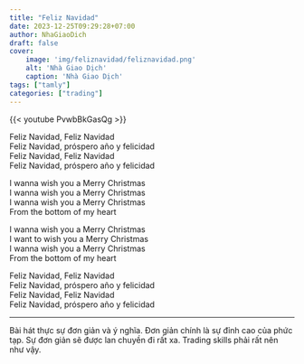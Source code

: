 ```yaml
---
title: "Feliz Navidad"
date: 2023-12-25T09:29:28+07:00
author: NhaGiaoDich
draft: false
cover:
    image: 'img/feliznavidad/feliznavidad.png'
    alt: 'Nhà Giao Dịch'
    caption: 'Nhà Giao Dịch'
tags: ["tamly"]
categories: ["trading"]
---
```

{{< youtube PvwbBkGasQg >}}

Feliz Navidad, Feliz Navidad  
Feliz Navidad, próspero año y felicidad  
Feliz Navidad, Feliz Navidad  
Feliz Navidad, próspero año y felicidad  

I wanna wish you a Merry Christmas  
I wanna wish you a Merry Christmas  
I wanna wish you a Merry Christmas  
From the bottom of my heart  

I wanna wish you a Merry Christmas  
I want to wish you a Merry Christmas  
I wanna wish you a Merry Christmas  
From the bottom of my heart  

Feliz Navidad, Feliz Navidad  
Feliz Navidad, próspero año y felicidad  
Feliz Navidad, Feliz Navidad  
Feliz Navidad, próspero año y felicidad  

---

Bài hát thực sự đơn giản và ý nghĩa. Đơn giản chính là sự đỉnh cao của phức tạp. Sự đơn giản sẽ được lan chuyền đi rất xa. Trading skills phải rất nên như vậy.